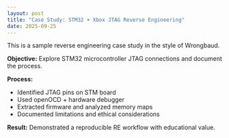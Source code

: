 ```yaml
---
layout: post
title: "Case Study: STM32 + Xbox JTAG Reverse Engineering"
date: 2025-09-25
---
```


This is a sample reverse engineering case study in the style of Wrongbaud.  

**Objective:** Explore STM32 microcontroller JTAG connections and document the process.  

**Process:**  
- Identified JTAG pins on STM board  
- Used openOCD + hardware debugger  
- Extracted firmware and analyzed memory maps  
- Documented limitations and ethical considerations  

**Result:** Demonstrated a reproducible RE workflow with educational value.  
